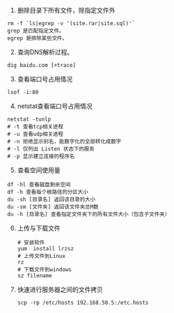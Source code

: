 1. 删除目录下所有文件，除指定文件外
```
rm -f `ls|egrep -v '(site.rar|site.sql)'`
grep 是匹配指定文件。
egrep 是排除某些文件。
```
2. 查询DNS解析过程。
```
dig baidu.com [+trace]
```

3. 查看端口号占用情况
```
lsof -i:80
```

4. netstat查看端口号占用情况
```
netstat -tunlp
# -t 查看tcp相关进程
# -u 查看udp相关进程
# -n 拒绝显示别名，能数字化的全部转化成数字
# -l 仅列出 Listen 状态下的服务
# -p 显示建立连接的程序名
```

5. 查看空间使用量
```
df -hl 查看磁盘剩余空间
df -h 查看每个根路径的分区大小
du -sh [目录名] 返回该目录的大小
du -sm [文件夹] 返回该文件夹总M数
du -h [目录名] 查看指定文件夹下的所有文件大小（包含子文件夹）
```

6. 上传与下载文件

   ```
   # 安装软件
   yum  install lrzsz
   # 上传文件到Linux
   rz
   # 下载文件到windows
   sz filename
   ```

7. 快速进行服务器之间的文件拷贝

   ```
   scp -rp /etc/hosts 192.168.50.5:/etc.hosts
   ```

   